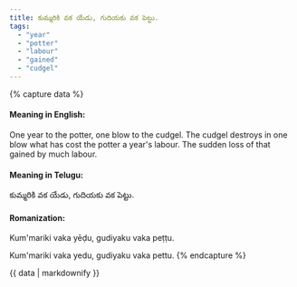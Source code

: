 ```yaml
---
title: కుమ్మరికి వక యేడు, గుదియకు వక పెట్టు.
tags:
  - "year"
  - "potter"
  - "labour"
  - "gained"
  - "cudgel"
---
```


{% capture data %}
#### Meaning in English:
One year to the potter, one blow to the cudgel.
The cudgel destroys in one blow what has cost the potter a year's labour.
The sudden loss of that gained by much labour.

#### Meaning in Telugu:
కుమ్మరికి వక యేడు, గుదియకు వక పెట్టు.

#### Romanization:
Kum'mariki vaka yēḍu, gudiyaku vaka peṭṭu.

Kum'mariki vaka yedu, gudiyaku vaka pettu.
{% endcapture %}

{{ data | markdownify }}

